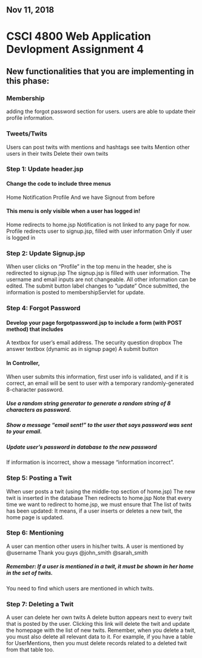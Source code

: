 ## Nov 11, 2018
# CSCI 4800 Web Application Devlopment Assignment 4

## New functionalities that you are implementing in this phase:

### Membership
adding the forgot password section for users.
users are able to update their profile information.

### Tweets/Twits
Users can post twits with mentions and hashtags
see twits
Mention other users in their twits
Delete their own twits

### Step 1: Update header.jsp
#### Change the code to include three menus
Home
Notification
Profile
And we have Signout from before
#### This menu is only visible when a user has logged in!
Home redirects to home.jsp
Notification is not linked to any page for now.
Profile redirects user to signup.jsp, filled with user information
Only if user is logged in

### Step 2: Update Signup.jsp
When user clicks on “Profile” in the top menu in the header, she is redirected to signup.jsp
The signup.jsp is filled with user information.
The username and email inputs are not changeable.
All other information can be edited.
The submit button label changes to “update”
Once submitted, the information is posted to membershipServlet for update.

### Step 4: Forgot Password

#### Develop your page forgotpassword.jsp to include a form (with POST method) that includes
A textbox for user’s email address.
The security question dropbox
The answer textbox (dynamic as in signup page)
A submit button

#### In Controller, 
When user submits this information, first user info is validated, and if it is correct, an email will be sent to user with a temporary randomly-generated 8-character password.
##### Use a random string generator to generate a random string of 8 characters as password.
##### Show a message “email sent!” to the user that says password was sent to your email.
##### Update user’s password in database to the new password
If information is incorrect, show a message “information incorrect”.

### Step 5: Posting a Twit
When user posts a twit (using the middle-top section of home.jsp)
The new twit is inserted in the database
Then redirects to home.jsp
Note that every time we want to redirect to home.jsp, we must ensure that
The list of twits has been updated: It means, if a user inserts or deletes a new twit, the home page is updated.

### Step 6: Mentioning
A user can mention other users in his/her twits.
A user is mentioned by @username
Thank you guys @john_smith @sarah_smith
##### Remember: If a user is mentioned in a twit, it must be shown in her home in the set of twits. 
You need to find which users are mentioned in which twits.

### Step 7: Deleting a Twit
A user can delete her own twits
A delete button appears next to every twit that is posted by the user.
Clicking this link will delete the twit and update the homepage with the list of new twits.
Remember, when you delete a twit, you must also delete all relevant data to it.
For example, if you have a table for UserMentions, then you must delete records related to a deleted twit from that table too.